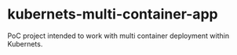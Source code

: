 # kubernets-multi-container-app

PoC project intended to work with multi container deployment within Kubernets.

